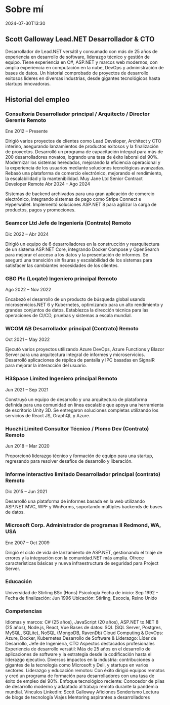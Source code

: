 # Sobre mí

<datetime class="hidden">2024-07-30T13:30</datetime>

## Scott Galloway  Lead.NET Desarrollador & CTO

<!--category-- resume , introduction -->
Desarrollador de Lead.NET versátil y consumado con más de 25 años de experiencia en desarrollo de software, liderazgo técnico y gestión de equipo. Tiene experiencia en C#, ASP.NET y marcos web modernos, con amplia experiencia en computación en la nube, DevOps y administración de bases de datos. Un historial comprobado de proyectos de desarrollo exitosos líderes en diversas industrias, desde gigantes tecnológicos hasta startups innovadoras.

## Historial del empleo

### Consultoría  Desarrollador principal / Arquitecto / Director Gerente  Remoto

Ene 2012 – Presente

Dirigió varios proyectos de clientes como Lead Developer, Architect y CTO interino, asegurando lanzamientos de productos exitosos y la finalización de proyectos.
Desarrolló un programa de capacitación integral para más de 200 desarrolladores novatos, logrando una tasa de éxito laboral del 90%.
Modernizar los sistemas heredados, mejorando la eficiencia operacional y la experiencia de los usuarios mediante soluciones tecnológicas avanzadas.
Rebasó una plataforma de comercio electrónico, mejorando el rendimiento, la escalabilidad y la mantenibilidad.
Muy Jane Ltd  Senior Contract Developer  Remote
Abr 2024 – Ago 2024

Sistemas de backend archivados para una gran aplicación de comercio electrónico, integrando sistemas de pago como Stripe Connect e Hyperwallet.
Implementó soluciones ASP.NET 8 para agilizar la carga de productos, pagos y promociones.

### Seamcor Ltd  Jefe de Ingeniería (Contrato)  Remoto

Dic 2022 – Abr 2024

Dirigió un equipo de 6 desarrolladores en la construcción y rearquitectura de un sistema ASP.NET Core, integrando Docker Compose y OpenSearch para mejorar el acceso a los datos y la presentación de informes.
Se aseguró una transición sin fisuras y escalabilidad de los sistemas para satisfacer las cambiantes necesidades de los clientes.

### GBG Plc (Loqate)  Ingeniero principal  Remoto

Ago 2022 – Nov 2022

Encabezó el desarrollo de un producto de búsqueda global usando microservicios.NET 6 y Kubernetes, optimizando para un alto rendimiento y grandes conjuntos de datos.
Establezca la dirección técnica para las operaciones de CI/CD, pruebas y sistemas a escala mundial.

### WCOM AB  Desarrollador principal (Contrato)  Remoto

Oct 2021 – May 2022

Ejecutó varios proyectos utilizando Azure DevOps, Azure Functions y Blazor Server para una arquitectura integral de informes y microservicios.
Desarrolló aplicaciones de réplica de pantalla y IPC basadas en SignalR para mejorar la interacción del usuario.

### H3Space Limited  Ingeniero principal  Remoto

Jun 2021 – Sep 2021

Construyó un equipo de desarrollo y una arquitectura de plataforma definida para una comunidad en línea escalable que apoya una herramienta de escritorio Unity 3D.
Se entregaron soluciones completas utilizando los servicios de React JS, GraphQL y Azure.

### Huozhi Limited  Consultor Técnico / Plomo Dev (Contrato)  Remoto

Jun 2018 – Mar 2020

Proporcionó liderazgo técnico y formación de equipo para una startup, regresando para resolver desafíos de desarrollo y liberación.

### Informe interactivo limitado  Desarrollador principal (contrato)  Remoto

Dic 2015 – Jun 2021

Desarrolló una plataforma de informes basada en la web utilizando ASP.NET MVC, WPF y WinForms, soportando múltiples backends de bases de datos.

### Microsoft Corp.  Administrador de programas II  Redmond, WA, USA

Ene 2007 – Oct 2009

Dirigió el ciclo de vida de lanzamiento de ASP.NET, gestionando el triaje de errores y la integración con la comunidad.NET más amplia.
Ofrece características básicas y nueva infraestructura de seguridad para Project Server.

### Educación

Universidad de Stirling  BSc (Hons) Psicología
Fecha de inicio: Sep 1992 - Fecha de finalización: Jun 1996
Ubicación: Stirling, Escocia, Reino Unido

### Competencias

Idiomas y marcos: C# (25 años), JavaScript (20 años), ASP.NET to.NET 8 (25 años), Node.js, React, Vue
Bases de datos: SQL (SQL Server, Postgres, MySQL, SQLite), NoSQL (MongoDB, RavenDb)
Cloud Computing & DevOps: Azure, Docker, Kubernetes
Desarrollo de Software & Liderazgo: Líder de Desarrollo, Jefe de Ingeniería, CTO
Aspectos destacados profesionales
Experiencia de desarrollo versátil: Más de 25 años en el desarrollo de aplicaciones de software y la estrategia desde la codificación hasta el liderazgo ejecutivo.
Diversos impactos en la industria: contribuciones a gigantes de la tecnología como Microsoft y Dell, y startups en varios sectores.
Liderazgo y educación remotos: Con éxito dirigió equipos remotos y creó un programa de formación para desarrolladores con una tasa de éxito de empleo del 90%.
Enfoque tecnológico reciente: Conocedor de pilas de desarrollo moderno y adaptado al trabajo remoto durante la pandemia mundial.
Vínculos
LinkedIn: Scott Galloway
Aficiones
Senderismo
Lectura de blogs de tecnología
Viajes
Mentoring aspirantes a desarrolladores